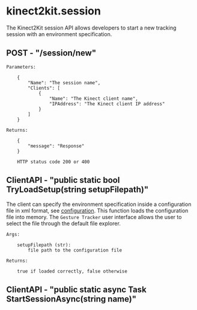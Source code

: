 # kinect2kit.session
The Kinect2Kit session API allows developers to start a new tracking session with an environment specification.


## POST - "/session/new"


    Parameters:

        {
            "Name": "The session name",
            "Clients": [
                {
                    "Name": "The Kinect client name",
                    "IPAddress": "The Kinect client IP address"
                }
            ]
        }

    Returns:

        {
            "message": "Response"
        }

        HTTP status code 200 or 400


## ClientAPI - "public static bool TryLoadSetup(string setupFilepath)"
The client can specify the environment specification inside a configuration file in xml format, see [configuration](#docs/api/session/configuration). This function loads the configuration file into memory. The `Gesture Tracker` user interface allows the user to select the file through the default file explorer.


    Args:

        setupFilepath (str):
            file path to the configuration file

    Returns:

        true if loaded correctly, false otherwise




## ClientAPI - "public static async Task<Kinect2KitSimpleResponse> StartSessionAsync(string name)"

